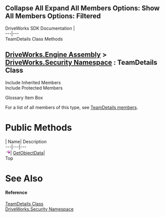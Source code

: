        

 Collapse All Expand All  Members Options: Show All  Members Options: Filtered   
---  
DriveWorks SDK Documentation  |   
---|---  
TeamDetails Class Methods   
  
[DriveWorks.Engine Assembly](topic2156.md) > [DriveWorks.Security Namespace](topic10574.md) : TeamDetails Class  
---  
  
Include Inherited Members    
Include Protected Members    


Glossary Item Box

For a list of all members of this type, see [TeamDetails members](topic10704.md).

# Public Methods

| Name| Description  
---|---|---  
![Public Method](dotnetimages/publicMethod.gif)| [GetObjectData](topic10709.md)|   
Top

# See Also

#### Reference

[TeamDetails Class](topic10703.md)   
[DriveWorks.Security Namespace](topic10574.md)


